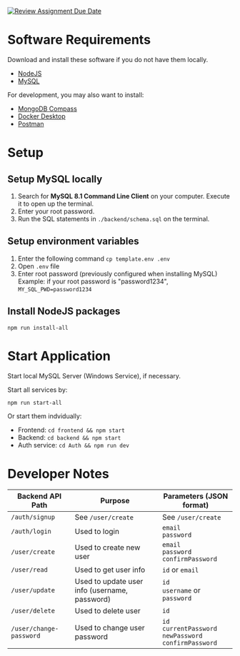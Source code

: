 [![Review Assignment Due Date](https://classroom.github.com/assets/deadline-readme-button-24ddc0f5d75046c5622901739e7c5dd533143b0c8e959d652212380cedb1ea36.svg)](https://classroom.github.com/a/6BOvYMwN)

# Software Requirements

Download and install these software if you do not have them locally.
- [NodeJS](https://nodejs.org/en/download)
- [MySQL](https://dev.mysql.com/downloads/mysql/)

For development, you may also want to install:
- [MongoDB Compass](https://www.mongodb.com/try/download/compass)
- [Docker Desktop](https://www.docker.com/get-started/)
- [Postman](https://www.postman.com/downloads/)

# Setup

## Setup MySQL locally

1. Search for **MySQL 8.1 Command Line Client** on your computer. Execute it to open up the terminal.
2. Enter your root password.
3. Run the SQL statements in `./backend/schema.sql` on the terminal.

## Setup environment variables

1. Enter the following command
```cp template.env .env```
1. Open `.env` file
1. Enter root password (previously configured when installing MySQL)  
   Example: if your root password is "password1234", 
   `MY_SQL_PWD=password1234`

## Install NodeJS packages

```
npm run install-all
```

# Start Application

Start local MySQL Server (Windows Service), if necessary.

Start all services by: 
```
npm run start-all

```
Or start them indvidually:  
- Frontend: `cd frontend && npm start`  
- Backend: `cd backend && npm start`  
- Auth service: `cd Auth && npm run dev`

# Developer Notes

| Backend API Path | Purpose | Parameters (JSON format) |
| --- | --- | --- |
|`/auth/signup`| See `/user/create` | See `/user/create` |
|`/auth/login`| Used to login | `email` <br> `password` |
|`/user/create`| Used to create new user | `email` <br> `password` <br> `confirmPassword` |
|`/user/read`| Used to get user info | `id` or `email` |
|`/user/update`| Used to update user info (username, password) | `id` <br> `username` or `password` |
|`/user/delete`| Used to delete user | `id` |
|`/user/change-password`|Used to change user password|`id` <br> `currentPassword` <br> `newPassword` <br> `confirmPassword` |
